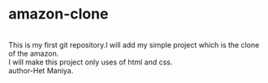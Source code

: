 # amazon-clone
<br>
This is my first git repository.I will add my simple project which is the clone of the amazon.
<br>
I will make this project only uses of html and css.
<br>
author-Het Maniya.

